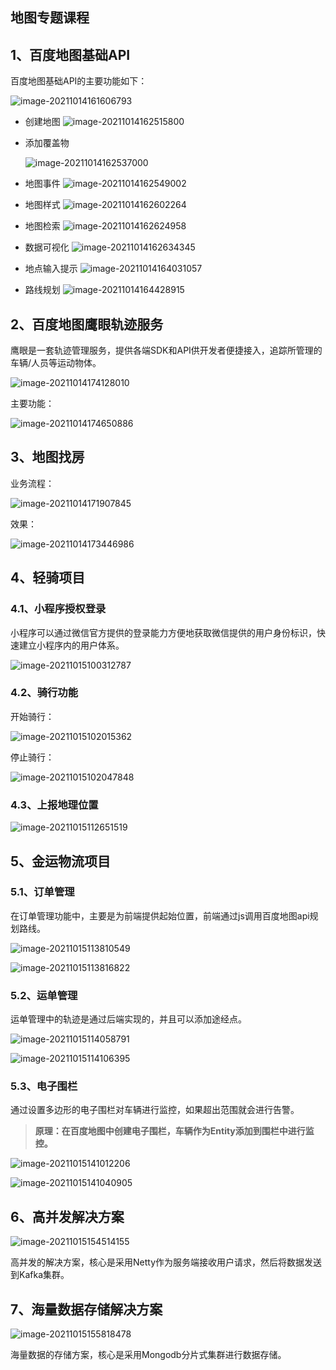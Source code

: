 ## 地图专题课程

## 1、百度地图基础API

百度地图基础API的主要功能如下：

![image-20211014161606793](assets/image-20211014161606793.png)

- 创建地图
  ![image-20211014162515800](assets/image-20211014162515800.png)

- 添加覆盖物

  ![image-20211014162537000](assets/image-20211014162537000.png)

- 地图事件
  ![image-20211014162549002](assets/image-20211014162549002.png)

- 地图样式
  ![image-20211014162602264](assets/image-20211014162602264.png)

- 地图检索
  ![image-20211014162624958](assets/image-20211014162624958.png)

- 数据可视化
  ![image-20211014162634345](assets/image-20211014162634345.png)

- 地点输入提示
  ![image-20211014164031057](assets/image-20211014164031057.png)

- 路线规划
  ![image-20211014164428915](assets/image-20211014164428915.png)

## 2、百度地图鹰眼轨迹服务

鹰眼是一套轨迹管理服务，提供各端SDK和API供开发者便捷接入，追踪所管理的车辆/人员等运动物体。

![image-20211014174128010](assets/image-20211014174128010.png)

主要功能：

![image-20211014174650886](assets/image-20211014174650886.png)

## 3、地图找房

业务流程：

![image-20211014171907845](assets/image-20211014171907845.png)

效果：

![image-20211014173446986](assets/image-20211014173446986.png)

## 4、轻骑项目

### 4.1、小程序授权登录

小程序可以通过微信官方提供的登录能力方便地获取微信提供的用户身份标识，快速建立小程序内的用户体系。

![image-20211015100312787](assets/image-20211015100312787.png)

### 4.2、骑行功能

开始骑行：

 ![image-20211015102015362](assets/image-20211015102015362.png)

停止骑行：

 ![image-20211015102047848](assets/image-20211015102047848.png)

### 4.3、上报地理位置

![image-20211015112651519](assets/image-20211015112651519.png)

## 5、金运物流项目

### 5.1、订单管理

在订单管理功能中，主要是为前端提供起始位置，前端通过js调用百度地图api规划路线。

![image-20211015113810549](assets/image-20211015113810549.png)

![image-20211015113816822](assets/image-20211015113816822.png)

### 5.2、运单管理

运单管理中的轨迹是通过后端实现的，并且可以添加途经点。

![image-20211015114058791](assets/image-20211015114058791.png)

 ![image-20211015114106395](assets/image-20211015114106395.png)

### 5.3、电子围栏

通过设置多边形的电子围栏对车辆进行监控，如果超出范围就会进行告警。

> **原理：在百度地图中创建电子围栏，车辆作为Entity添加到围栏中进行监控。**

 ![image-20211015141012206](assets/image-20211015141012206.png)

![image-20211015141040905](assets/image-20211015141040905.png)

## 6、高并发解决方案

![image-20211015154514155](assets/image-20211015154514155.png)

高并发的解决方案，核心是采用Netty作为服务端接收用户请求，然后将数据发送到Kafka集群。

## 7、海量数据存储解决方案

![image-20211015155818478](assets/image-20211015155818478.png)

海量数据的存储方案，核心是采用Mongodb分片式集群进行数据存储。